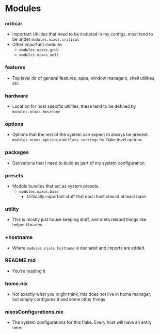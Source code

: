 # Modules

### critical
* Important Utilities that need to be included in my configs, most tend to be under `modules.nixos.critical`
* Other important modules
  * `modules.nixos.grub`
  * `modules.nixos.uefi`
### features
* Top level dir of general features, apps, window managers, shell utilities, etc.
### hardware
* Location for host specific utilities, these tend to be defined by `modules.nixos.hostname`
### options
* Options that the rest of the system can expect to always be present. `modules.nixos.options` and `flake.settings` for flake level options
### packages
* Derivations that I need to build as part of my system configuration.
### presets
* Module bundles that act as system presets.
  * `modules.nixos.base`
    * Critically important stuff that each host should at least have
### utility
* This is mostly just house keeping stuff, and meta related things like helper libraries.
### +hostname
* Where `modules.nixos.hostname` is declared and imports are added. 
### README.md
* You're reading it. 
### home.nix
* Not exactly what you might think, this does not live in home manager, but simply configures it and some other things. 
### nixosConfigurations.nix
* The system configurations for this flake. Every host will have an entry here. 
